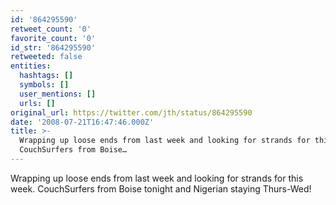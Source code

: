 ```yaml
---
id: '864295590'
retweet_count: '0'
favorite_count: '0'
id_str: '864295590'
retweeted: false
entities:
  hashtags: []
  symbols: []
  user_mentions: []
  urls: []
original_url: https://twitter.com/jth/status/864295590
date: '2008-07-21T16:47:46.000Z'
title: >-
  Wrapping up loose ends from last week and looking for strands for this week.
  CouchSurfers from Boise…
---
```


Wrapping up loose ends from last week and looking for strands for this week. CouchSurfers from Boise tonight and Nigerian staying Thurs-Wed!